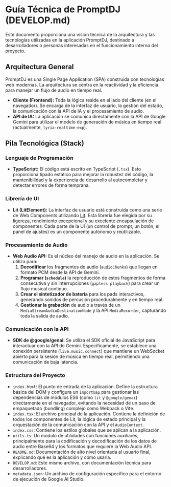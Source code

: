 # Guía Técnica de PromptDJ (DEVELOP.md)

Este documento proporciona una visión técnica de la arquitectura y las tecnologías utilizadas en la aplicación PromptDJ, destinado a desarrolladores o personas interesadas en el funcionamiento interno del proyecto.

## Arquitectura General

PromptDJ es una Single Page Application (SPA) construida con tecnologías web modernas. La arquitectura se centra en la reactividad y la eficiencia para manejar un flujo de audio en tiempo real.

-   **Cliente (Frontend):** Toda la lógica reside en el lado del cliente (en el navegador). Se encarga de la interfaz de usuario, la gestión del estado, la comunicación con la API de IA y el procesamiento de audio.
-   **API de IA:** La aplicación se comunica directamente con la API de Google Gemini para utilizar el modelo de generación de música en tiempo real (actualmente, `lyria-realtime-exp`).

## Pila Tecnológica (Stack)

### Lenguaje de Programación

-   **TypeScript:** El código está escrito en TypeScript (`.tsx`). Esto proporciona tipado estático para mejorar la robustez del código, la mantenibilidad y la experiencia de desarrollo al autocompletar y detectar errores de forma temprana.

### Librería de UI

-   **Lit (LitElement):** La interfaz de usuario está construida como una serie de Web Components utilizando [Lit](https://lit.dev/). Esta librería fue elegida por su ligereza, rendimiento excepcional y su excelente encapsulación de componentes. Cada parte de la UI (un control de prompt, un botón, el panel de ajustes) es un componente autónomo y reutilizable.

### Procesamiento de Audio

-   **Web Audio API:** Es el núcleo del manejo de audio en la aplicación. Se utiliza para:
    1.  **Decodificar** los fragmentos de audio (`audioChunks`) que llegan en formato PCM desde la API de Gemini.
    2.  **Programar (`schedule`)** la reproducción de estos fragmentos de forma consecutiva y sin interrupciones (`gapless playback`) para crear un flujo musical continuo.
    3.  **Crear el sintetizador de batería** para los pads interactivos, generando sonidos de percusión proceduralmente y en tiempo real.
    4.  **Gestionar la grabación** de audio a través de un `MediaStreamAudioDestinationNode` y la API `MediaRecorder`, capturando toda la salida de audio.

### Comunicación con la API

-   **SDK de @google/genai:** Se utiliza el SDK oficial de JavaScript para interactuar con la API de Gemini. Específicamente, se establece una conexión persistente (`live.music.connect`) que mantiene un WebSocket abierto para la sesión de música en tiempo real, permitiendo una comunicación de baja latencia.

### Estructura del Proyecto

-   `index.html`: El punto de entrada de la aplicación. Define la estructura básica del DOM y configura un `importmap` para gestionar las dependencias de módulos ES6 (como `lit` y `@google/genai`) directamente en el navegador, evitando la necesidad de un paso de empaquetado (bundling) complejo como Webpack o Vite.
-   `index.tsx`: El archivo principal de la aplicación. Contiene la definición de todos los componentes de Lit, la lógica de estado principal y la orquestación de la comunicación con la API y el `AudioContext`.
-   `index.css`: Contiene los estilos globales que se aplican a la aplicación.
-   `utils.ts`: Un módulo de utilidades con funciones auxiliares, principalmente para la codificación y decodificación de los datos de audio entre Base64 y los formatos que requiere la Web Audio API.
-   `README.md`: Documentación de alto nivel orientada al usuario final, explicando qué es la aplicación y cómo usarla.
-   `DEVELOP.md`: Este mismo archivo, con documentación técnica para desarrolladores.
-   `metadata.json`: Un archivo de configuración específico para el entorno de ejecución de Google AI Studio.
